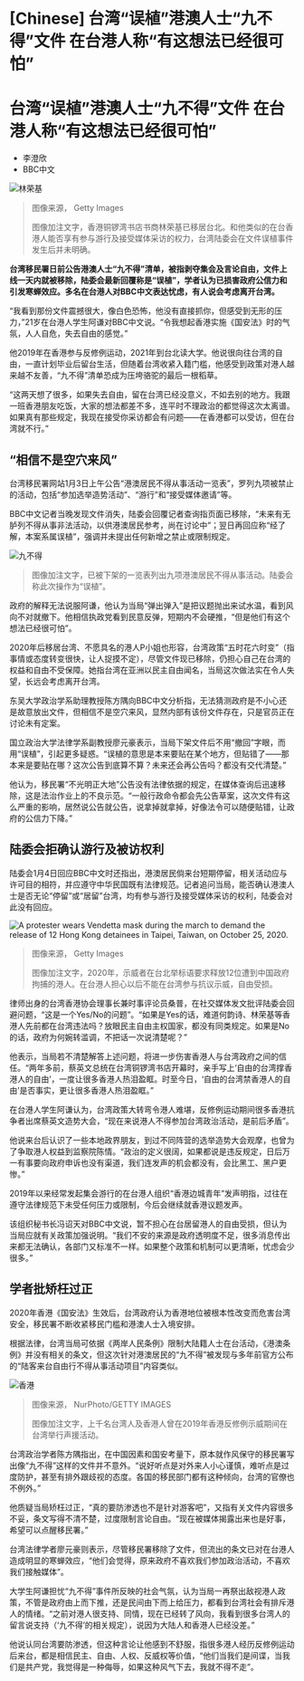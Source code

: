 # [Chinese] 台湾“误植”港澳人士“九不得”文件 在台港人称“有这想法已经很可怕”

#  台湾“误植”港澳人士“九不得”文件 在台港人称“有这想法已经很可怕”

  * 李澄欣 
  * BBC中文 


![林荣基](_128202721_gettyimages-1233267434.jpg)

> 图像来源，  Getty Images
>
> 图像加注文字，香港铜锣湾书店书商林荣基已移居台北。和他类似的在台香港人能否享有参与游行及接受媒体采访的权力，台湾陆委会在文件误植事件发生后并未明确。

**台湾移民署日前公告港澳人士“九不得”清单，被指剥夺集会及言论自由，文件上线一天内就被移除，陆委会最新回覆称是“误植”，学者认为已损害政府公信力和引发寒蝉效应。多名在台港人对BBC中文表达忧虑，有人说会考虑离开台湾。**

“我看到那份文件震撼很大，像白色恐怖，他没有直接抓你，但感受到无形的压力，”21岁在台港人学生阿谦对BBC中文说。“令我想起香港实施《国安法》时的气氛，人人自危，失去自由的感觉。”

他2019年在香港参与反修例运动，2021年到台北读大学。他说很向往台湾的自由，一直计划毕业后留台生活，但随着台湾收紧入籍门槛，他感受到政策对港人越来越不友善，“九不得”清单恐成为压垮骆驼的最后一根稻草。

“这两天想了很多，如果失去自由，留在台湾已经没意义，不如去别的地方。我跟一班香港朋友吃饭，大家的想法都差不多，连平时不理政治的都觉得这次太离谱。如果真有那些规定，我现在接受你采访都会有问题——在香港都可以受访，但在台湾就不行。”

##  “相信不是空穴来风”

台湾移民署网站1月3日上午公告“港澳居民不得从事活动一览表”，罗列九项被禁止的活动，包括“参加选举造势活动”、“游行”和“接受媒体邀请”等。

BBC中文记者当晚发现文件消失，陆委会回覆记者查询指页面已移除，“未来有无胪列不得从事非法活动，以供港澳居民参考，尚在讨论中”；翌日再回应称“经了解，本案系属误植”，强调并未提出任何新增之禁止或限制规定。

![九不得](_128186403_document.jpg)

> 图像加注文字，已被下架的一览表列出九项港澳居民不得从事活动。陆委会称此次操作为“误植”。

政府的解释无法说服阿谦，他认为当局“弹出弹入”是把议题抛出来试水温，看到风向不对就撤下。他相信执政党看到民意反弹，短期内不会硬推，“但是他们有这个想法已经很可怕”。

2020年后移居台湾、不愿具名的港人P小姐也形容，台湾政策“五时花六时变”（指事情或态度转变很快，让人捉摸不定），尽管文件现已移除，仍担心自己在台湾的权益和自由不受保障。她指台湾在亚洲以民主自由闻名，当局这次做法实在令人失望，长远会考虑离开台湾。

东吴大学政治学系助理教授陈方隅向BBC中文分析指，无法猜测政府是不小心还是故意放出文件，但相信不是空穴来风，显然内部有该份文件存在，只是官员正在讨论未有定案。

国立政治大学法律学系副教授廖元豪表示，当局下架文件后不用“撤回”字眼，而用“误植”，引起更多疑惑。“误植的意思是本来要贴在某个地方，但贴错了——那本来是要贴在哪？这次公告到底算不算？未来还会再公告吗？都没有交代清楚。”

他认为，移民署“不光明正大地”公告没有法律依据的规定，在媒体查询后迅速移除，这是法治作业上的不良示范。“一般行政命令都会先公告草案，这次文件有这么严重的影响，居然说公告就公告，说拿掉就拿掉，好像法令可以随便贴错，让政府的公信力下降。”

##  陆委会拒确认游行及被访权利

陆委会1月4日回应BBC中文时还指出，港澳居民倘来台短期停留，相关活动应与许可目的相符，并应遵守中华民国既有法律规范。记者追问当局，能否确认港澳人士是否无论“停留”或“居留”台湾，均有参与游行及接受媒体采访的权利，陆委会对此没有回应。

![A protester wears Vendetta mask during the march to demand the release of 12 Hong Kong detainees in Taipei, Taiwan, on October 25, 2020.](_128182990_gettyimages-1229278120.jpg)

> 图像来源，  Getty Images
>
> 图像加注文字，2020年，示威者在台北举标语要求释放12位遭到中国政府拘捕的港人。在台港人担心以后不能在台湾参与抗议示威，自由受损。

律师出身的台湾香港协会理事长兼时事评论员桑普，在社交媒体发文批评陆委会回避问题，“这是一个Yes/No的问题”。“如果是Yes的话，难道何韵诗、林荣基等香港人先前都在台湾违法吗？放眼民主自由主权国家，都没有同类规定。如果是No的话，政府为何婉转滥调，不把话一次说清楚呢？”

他表示，当局若不清楚解答上述问题，将进一步伤害香港人与台湾政府之间的信任。“两年多前，蔡英文总统在台湾铜锣湾书店开幕时，亲手写上‘自由的台湾撑香港人的自由’，一度让很多香港人热泪盈眶。时至今日，‘自由的台湾禁香港人的自由’是否事实，更让很多香港人热泪盈眶。”

在台港人学生阿谦认为，台湾政策大转弯令港人难堪，反修例运动期间很多香港抗争者出席蔡英文造势大会，“现在来说港人不得参加台湾政治活动，是前后矛盾”。

他说来台后认识了一些本地政界朋友，到过不同阵营的选举造势大会观摩，也曾为了争取港人权益到监察院陈情。“政治的定义很阔，如果都说是违反规定，日后万一有事要向政府申诉也没有渠道，我们连发声的机会都没有，会比黑工、黑户更惨。”

2019年以来经常发起集会游行的在台港人组织“香港边城青年”发声明指，过往在遵守法律规范下未受任何压力或限制，今后会继续就香港议题发声。

该组织秘书长冯诏天对BBC中文说，暂不担心在台居留港人的自由受损，但认为当局应就有关政策加强说明。“我们不安的来源是政府透明度不足，很多消息传出来都无法确认，各部门又标准不一样。如果整个政策和机制可以更清晰，忧虑会少很多。”


##  学者批矫枉过正

2020年香港《国安法》生效后，台湾政府认为香港地位被根本性改变而危害台湾安全，移民署不断收紧移民门槛和港澳人士入境安排。

根据法律，台湾当局可依据《两岸人民条例》限制大陆籍人士在台活动，《港澳条例》并没有相关的条文，但这次针对港澳居民的“九不得”被发现与多年前官方公布的“陆客来台自由行不得从事活动项目”内容类似。

![香港](_107407009_cbf6dfaf-305a-4999-8d32-c01a313f8e12.jpg)

> 图像来源，  NurPhoto/GETTY IMAGES
>
> 图像加注文字，上千名台湾人及香港人曾在2019年香港反修例示威期间在台湾举行声援活动。

台湾政治学者陈方隅指出，在中国因素和国安考量下，原本就作风保守的移民署写出像“九不得”这样的文件并不意外。“说好听点是对外来人小心谨慎，难听点是过度防护，甚至有排外跟歧视的态度。各国的移民部门都有这种倾向，台湾的官僚也不例外。”

他质疑当局矫枉过正，“真的要防渗透也不是针对游客吧”，又指有关文件内容很多不妥，条文写得不清不楚，过度限制言论自由。“现在被媒体揭露出来也是好事，希望可以点醒移民署。”

台湾法律学者廖元豪则表示，尽管移民署移除了文件，但流出的条文已对在台港人造成明显的寒蝉效应，“他们会觉得，原来政府不喜欢我们参加政治活动，不喜欢我们接触媒体”。

大学生阿谦担忧“九不得”事件所反映的社会气氛，认为当局一再祭出敌视港人政策，不管是政府由上而下推，还是民间由下而上给压力，都看到台湾社会有排斥港人的情绪。“之前对港人很支持、同情，现在已经转了风向，我看到很多台湾人的留言说支持（‘九不得’的相关规定），说因为大陆人和香港人已经没差。”

他说认同台湾要防渗透，但这种言论让他感到不舒服，指很多港人经历反修例运动后来台，都是相信民主、自由、人权、反威权等价值，“他们当我们是间谍，当我们是共产党，我觉得是一种侮辱，如果这种风气下去，我就不得不走”。



